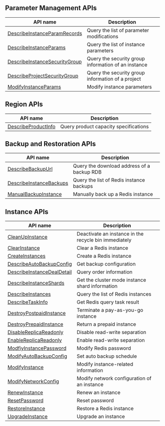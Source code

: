 ﻿## Parameter Management APIs

| API name | Description |
|---------|---------|
| [DescribeInstanceParamRecords](/document/api/239/34449) | Query the list of parameter modifications |
| [DescribeInstanceParams](/document/api/239/34448) | Query the list of instance parameters |
| [DescribeInstanceSecurityGroup](/document/api/239/34447) | Query the security group information of an instance |
| [DescribeProjectSecurityGroup](/document/api/239/34446) | Query the security group information of a project |
| [ModifyInstanceParams](/document/api/239/34445) | Modify instance parameters |

## Region APIs

| API name | Description |
|---------|---------|
| [DescribeProductInfo](/document/api/239/30600) | Query product capacity specifications |

## Backup and Restoration APIs

| API name | Description |
|---------|---------|
| [DescribeBackupUrl](/document/api/239/34443) | Query the download address of a backup RDB |
| [DescribeInstanceBackups](/document/api/239/20011) | Query the list of Redis instance backups |
| [ManualBackupInstance](/document/api/239/20010) | Manually back up a Redis instance |

## Instance APIs

| API name | Description |
|---------|---------|
| [CleanUpInstance](/document/api/239/34442) | Deactivate an instance in the recycle bin immediately |
| [ClearInstance](/document/api/239/20021) | Clear a Redis instance |
| [CreateInstances](/document/api/239/20026) | Create a Redis instance |
| [DescribeAutoBackupConfig](/document/api/239/20019) | Get backup configuration |
| [DescribeInstanceDealDetail](/document/api/239/30602) | Query order information |
| [DescribeInstanceShards](/document/api/239/34441) | Get the cluster mode instance shard information |
| [DescribeInstances](/document/api/239/20018) | Query the list of Redis instances |
| [DescribeTaskInfo](/document/api/239/30601) | Get Redis query task result |
| [DestroyPostpaidInstance](/document/api/239/34440) | Terminate a pay-as-you-go instance |
| [DestroyPrepaidInstance](/document/api/239/34439) | Return a prepaid instance |
| [DisableReplicaReadonly](/document/api/239/34438) | Disable read-write separation |
| [EnableReplicaReadonly](/document/api/239/34437) | Enable read-write separation |
| [ModfiyInstancePassword](/document/api/239/20025) | Modify Redis password |
| [ModifyAutoBackupConfig](/document/api/239/20016) | Set auto backup schedule |
| [ModifyInstance](/document/api/239/31785) | Modify instance-related information |
| [ModifyNetworkConfig](/document/api/239/34436) | Modify network configuration of an instance |
| [RenewInstance](/document/api/239/20015) | Renew an instance |
| [ResetPassword](/document/api/239/20014) | Reset password |
| [RestoreInstance](/document/api/239/34435) | Restore a Redis instance |
| [UpgradeInstance](/document/api/239/20013) | Upgrade an instance |

